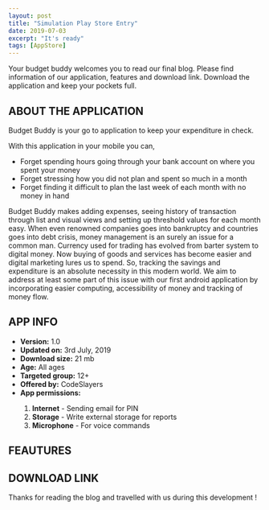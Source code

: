 ```yaml
---
layout: post
title: "Simulation Play Store Entry"
date: 2019-07-03
excerpt: "It's ready"
tags: [AppStore]
---
```


Your budget buddy welcomes you to read our final blog. Please find information of our application, features and download link. Download the application and keep your pockets full. 

<h2>ABOUT THE APPLICATION</h2>

Budget Buddy is your go to application to keep your expenditure in check. 

With this application in your mobile you can,
<ul>
<li>Forget spending hours going through your bank account on where you spent your money 
<li>Forget stressing how you did not plan and spent so much in a month 
<li>Forget finding it difficult to plan the last week of each month with no money in hand
 </ul>
 
Budget Buddy makes adding expenses, seeing history of transaction through list and visual views and setting up threshold values for each month easy. When even renowned companies goes into bankruptcy and countries goes into debt crisis, money management is an surely an issue for a common man. Currency used for trading has evolved from barter system to digital money. Now buying of goods and services has become easier and digital marketing lures us to spend. So, tracking the savings and expenditure is an absolute necessity in this modern world. We aim to address at least some part of this issue with our first android application by incorporating easier computing, accessibility of money and tracking of money flow.

<h2>APP INFO</h2>
<ul>
  <li><b>Version:</b> 1.0</li>
<li><b>Updated on:</b> 3rd July, 2019</li>
<li><b>Download size:</b> 21 mb</li>
<li><b>Age:</b> All ages </li>
<li><b>Targeted group:</b> 12+ </li>
<li><b>Offered by:</b> CodeSlayers </li>
<li><b>App permissions:</b> </li>
<ol>
  <li><b>Internet</b> - Sending email for PIN</li>
  <li><b>Storage</b> - Write external storage for reports</li>
  <li><b>Microphone</b> - For voice commands</li>
</ol>
</ul>

<h2>FEAUTURES</h2>

<h2>DOWNLOAD LINK</h2>


Thanks for reading the blog and travelled with us during this development !
